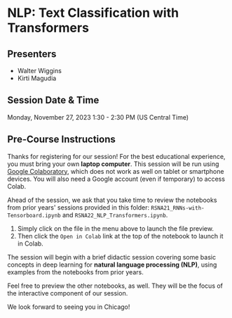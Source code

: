 # NLP: Text Classification with Transformers

## Presenters
- Walter Wiggins
- Kirti Magudia

## Session Date & Time
Monday, November 27, 2023
1:30 - 2:30 PM (US Central Time)

## Pre-Course Instructions
Thanks for registering for our session! For the best educational experience, you must bring your own **laptop computer**. This session will be run using [Google Colaboratory](https://colab.research.google.com/), which does not work as well on tablet or smartphone devices. You will also need a Google account (even if temporary) to access Colab.

Ahead of the session, we ask that you take time to review the notebooks from prior years' sessions provided in this folder: `RSNA21_RNNs-with-Tensorboard.ipynb` and `RSNA22_NLP_Transformers.ipynb`. 
1. Simply click on the file in the menu above to launch the file preview.
2. Then click the `Open in Colab` link at the top of the notebook to launch it in Colab.

The session will begin with a brief didactic session covering some basic concepts in deep learning for **natural language processing (NLP)**, using examples from the notebooks from prior years. 

Feel free to preview the other notebooks, as well. They will be the focus of the interactive component of our session.

We look forward to seeing you in Chicago!
